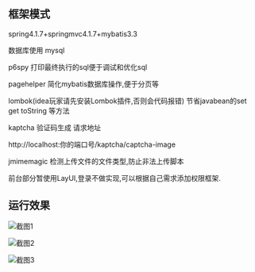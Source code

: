 ## 框架模式
spring4.1.7+springmvc4.1.7+mybatis3.3

数据库使用 mysql 

p6spy 打印最终执行的sql便于调试和优化sql

pagehelper 简化mybatis数据库操作,便于分页等

lombok(idea玩家请先安装Lombok插件,否则会代码报错) 节省javabean的set get toString 等方法

kaptcha 验证码生成 请求地址

http://localhost:你的端口号/kaptcha/captcha-image

jmimemagic 检测上传文件的文件类型,防止非法上传脚本

前台部分暂使用LayUI,登录不做实现,可以根据自己需求添加权限框架.

## 运行效果
![截图1](https://github.com/wanhao838088/JavaWebPageTion/blob/master/screenshot/screen_1.png)  

![截图2](https://github.com/wanhao838088/JavaWebPageTion/blob/master/screenshot/screen_1.png)  

![截图3](https://github.com/wanhao838088/JavaWebPageTion/blob/master/screenshot/screen_1.png)  
